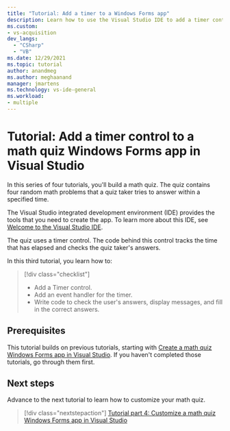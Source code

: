 ```yaml
---
title: "Tutorial: Add a timer to a Windows Forms app"
description: Learn how to use the Visual Studio IDE to add a timer control and event handler to the math quiz Windows Forms app.
ms.custom: 
- vs-acquisition
dev_langs:
  - "CSharp"
  - "VB"
ms.date: 12/29/2021
ms.topic: tutorial
author: anandmeg
ms.author: meghaanand
manager: jmartens
ms.technology: vs-ide-general
ms.workload:
- multiple
---
```


# Tutorial: Add a timer control to a math quiz Windows Forms app in Visual Studio

In this series of four tutorials, you'll build a math quiz. The quiz contains four random math problems that a quiz taker tries to answer within a specified time.

The Visual Studio integrated development environment (IDE) provides the tools that you need to create the app. To learn more about this IDE, see [Welcome to the Visual Studio IDE](../get-started/visual-studio-ide.md).

The quiz uses a timer control. The code behind this control tracks the time that has elapsed and checks the quiz taker's answers.

In this third tutorial, you learn how to:

> [!div class="checklist"]
> - Add a Timer control.
> - Add an event handler for the timer.
> - Write code to check the user's answers, display messages, and fill in the correct answers.

## Prerequisites

This tutorial builds on previous tutorials, starting with [Create a math quiz Windows Forms app in Visual Studio](tutorial-windows-forms-math-quiz-create-project-add-labels.md). If you haven't completed those tutorials, go through them first.

## Next steps

Advance to the next tutorial to learn how to customize your math quiz.
> [!div class="nextstepaction"]
> [Tutorial part 4: Customize a math quiz Windows Forms app in Visual Studio](tutorial-windows-forms-math-quiz-customize-ui.md)